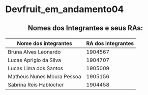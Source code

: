 # Devfruit_em_andamento04

## <p align = "center"> Nomes dos Integrantes e seus RAs: </p>

| Nome dos integrantes        | RA dos integrantes  |
|-----------------------------|---------------------|
| Bruna Alves Leonardo        |  1904567            |
| Lucas Aprigio da Silva      |  1904707            |
| Lucas Lima dos Santos       |  1905009            |
| Matheus Nunes Moura Pessoa  |  1905156            |
| Sabrina Reis Hablocher      |  1904458            |
